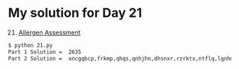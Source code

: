 # My solution for Day 21

21. [Allergen Assessment](https://adventofcode.com/2020/day/21)
```bash
$ python 21.py
Part 1 Solution =  2635
Part 2 Solution =  xncgqbcp,frkmp,qhqs,qnhjhn,dhsnxr,rzrktx,ntflq,lgnhmx
```
